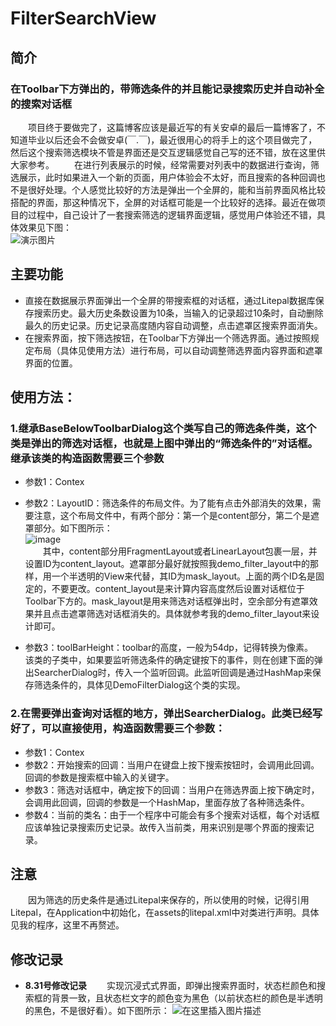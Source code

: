 # FilterSearchView
## 简介
### 在Toolbar下方弹出的，带筛选条件的并且能记录搜索历史并自动补全的搜索对话框    
&#8194;&#8194;&#8194;&#8194;项目终于要做完了，这篇博客应该是最近写的有关安卓的最后一篇博客了，不知道毕业以后还会不会做安卓(￣.￣)，最近很用心的将手上的这个项目做完了，然后这个搜索筛选模块不管是界面还是交互逻辑感觉自己写的还不错，放在这里供大家参考。
&#8194;&#8194;&#8194;&#8194;在进行列表展示的时候，经常需要对列表中的数据进行查询，筛选展示，此时如果进入一个新的页面，用户体验会不太好，而且搜索的各种回调也不是很好处理。个人感觉比较好的方法是弹出一个全屏的，能和当前界面风格比较搭配的界面，那这种情况下，全屏的对话框可能是一个比较好的选择。最近在做项目的过程中，自己设计了一套搜索筛选的逻辑界面逻辑，感觉用户体验还不错，具体效果见下图：  
![演示图片](https://img-blog.csdnimg.cn/2019083014381140.gif)
## 主要功能
  * 直接在数据展示界面弹出一个全屏的带搜索框的对话框，通过Litepal数据库保存搜索历史。最大历史条数设置为10条，当输入的记录超过10条时，自动删除最久的历史记录。历史记录高度随内容自动调整，点击遮罩区搜索界面消失。
  * 在搜索界面，按下筛选按钮，在Toolbar下方弹出一个筛选界面。通过按照规定布局（具体见使用方法）进行布局，可以自动调整筛选界面内容界面和遮罩界面的位置。
## 使用方法：
### 1.继承BaseBelowToolbarDialog这个类写自己的筛选条件类，这个类是弹出的筛选对话框，也就是上图中弹出的“筛选条件的”对话框。继承该类的构造函数需要三个参数  
   * 参数1：Contex
   * 参数2：LayoutID：筛选条件的布局文件。为了能有点击外部消失的效果，需要注意，这个布局文件中，有两个部分：第一个是content部分，第二个是遮罩部分。如下图所示：  
![image](https://img-blog.csdnimg.cn/20190830143848552.jpg?x-oss-process=image/watermark,type_ZmFuZ3poZW5naGVpdGk,shadow_10,text_aHR0cHM6Ly9ibG9nLmNzZG4ubmV0L3FxXzMxNzA5MjQ5,size_16,color_FFFFFF,t_70)    
 &#8194;&#8194;&#8194;&#8194;其中，content部分用FragmentLayout或者LinearLayout包裹一层，并设置ID为content_layout。遮罩部分最好就按照我demo_filter_layout中的那样，用一个半透明的View来代替，其ID为mask_layout。上面的两个ID名是固定的，不要更改。content_layout是来计算内容高度然后设置对话框位于Toolbar下方的。mask_layout是用来筛选对话框弹出时，空余部分有遮罩效果并且点击遮罩筛选对话框消失的。具体就参考我的demo_filter_layout来设计即可。
   
   * 参数3：toolBarHeight：toolbar的高度，一般为54dp，记得转换为像素。  
   该类的子类中，如果要监听筛选条件的确定键按下的事件，则在创建下面的弹出SearcherDialog时，传入一个监听回调。此监听回调是通过HashMap来保存筛选条件的，具体见DemoFilterDialog这个类的实现。
### 2.在需要弹出查询对话框的地方，弹出SearcherDialog。此类已经写好了，可以直接使用，构造函数需要三个参数：  
   * 参数1：Contex  
   * 参数2：开始搜索的回调：当用户在键盘上按下搜索按钮时，会调用此回调。回调的参数是搜索框中输入的关键字。  
   * 参数3：筛选对话框中，确定按下的回调：当用户在筛选界面上按下确定时，会调用此回调，回调的参数是一个HashMap，里面存放了各种筛选条件。  
   * 参数4：当前的类名：由于一个程序中可能会有多个搜索对话框，每个对话框应该单独记录搜索历史记录。故传入当前类，用来识别是哪个界面的搜索记录。  
## 注意
&#8194;&#8194;&#8194;&#8194;因为筛选的历史条件是通过Litepal来保存的，所以使用的时候，记得引用Litepal，在Application中初始化，在assets的litepal.xml中对类进行声明。具体见我的程序，这里不再赘述。  
## 修改记录
* **8.31号修改记录**
&#8194;&#8194;&#8194;&#8194;实现沉浸式式界面，即弹出搜索界面时，状态栏颜色和搜索框的背景一致，且状态栏文字的颜色变为黑色（以前状态栏的颜色是半透明的黑色，不是很好看）。如下图所示：
![在这里插入图片描述](https://img-blog.csdnimg.cn/20190831213035533.jpg?x-oss-process=image/watermark,type_ZmFuZ3poZW5naGVpdGk,shadow_10,text_aHR0cHM6Ly9ibG9nLmNzZG4ubmV0L3FxXzMxNzA5MjQ5,size_16,color_FFFFFF,t_70)
   
   
